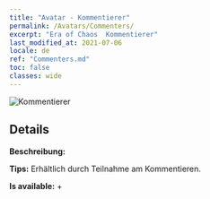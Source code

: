```yaml
---
title: "Avatar - Kommentierer"
permalink: /Avatars/Commenters/
excerpt: "Era of Chaos  Kommentierer"
last_modified_at: 2021-07-06
locale: de
ref: "Commenters.md"
toc: false
classes: wide
---
```

 ![Kommentierer](/images/a/avatarFrame_14.png)

## Details

 **Beschreibung:**  

 **Tips:** Erhältlich durch Teilnahme am Kommentieren. 

 **Is available:**  + 

